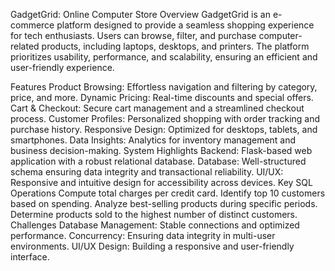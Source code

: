 GadgetGrid: Online Computer Store
Overview
GadgetGrid is an e-commerce platform designed to provide a seamless shopping experience for tech enthusiasts. Users can browse, filter, and purchase computer-related products, including laptops, desktops, and printers. The platform prioritizes usability, performance, and scalability, ensuring an efficient and user-friendly experience.

Features
Product Browsing: Effortless navigation and filtering by category, price, and more.
Dynamic Pricing: Real-time discounts and special offers.
Cart & Checkout: Secure cart management and a streamlined checkout process.
Customer Profiles: Personalized shopping with order tracking and purchase history.
Responsive Design: Optimized for desktops, tablets, and smartphones.
Data Insights: Analytics for inventory management and business decision-making.
System Highlights
Backend: Flask-based web application with a robust relational database.
Database: Well-structured schema ensuring data integrity and transactional reliability.
UI/UX: Responsive and intuitive design for accessibility across devices.
Key SQL Operations
Compute total charges per credit card.
Identify top 10 customers based on spending.
Analyze best-selling products during specific periods.
Determine products sold to the highest number of distinct customers.
Challenges
Database Management: Stable connections and optimized performance.
Concurrency: Ensuring data integrity in multi-user environments.
UI/UX Design: Building a responsive and user-friendly interface.
